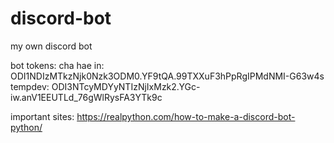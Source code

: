 # discord-bot
my own discord bot

bot tokens:
cha hae in: ODI1NDIzMTkzNjk0Nzk3ODM0.YF9tQA.99TXXuF3hPpRgIPMdNMI-G63w4s
tempdev: ODI3NTcyMDYyNTIzNjIxMzk2.YGc-iw.anV1EEUTLd_76gWlRysFA3YTk9c


important sites:
https://realpython.com/how-to-make-a-discord-bot-python/

